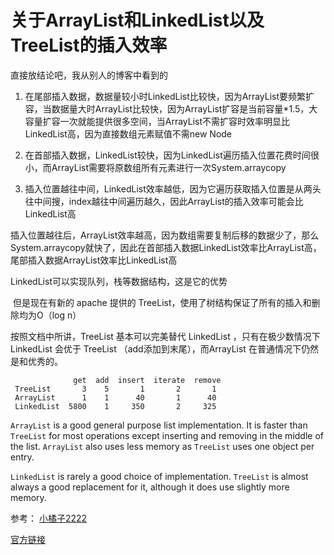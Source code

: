 # 关于ArrayList和LinkedList以及TreeList的插入效率

直接放结论吧，我从别人的博客中看到的

1. 在尾部插入数据，数据量较小时LinkedList比较快，因为ArrayList要频繁扩容，当数据量大时ArrayList比较快，因为ArrayList扩容是当前容量*1.5，大容量扩容一次就能提供很多空间，当ArrayList不需扩容时效率明显比LinkedList高，因为直接数组元素赋值不需new Node

2. 在首部插入数据，LinkedList较快，因为LinkedList遍历插入位置花费时间很小，而ArrayList需要将原数组所有元素进行一次System.arraycopy

3. 插入位置越往中间，LinkedList效率越低，因为它遍历获取插入位置是从两头往中间搜，index越往中间遍历越久，因此ArrayList的插入效率可能会比LinkedList高

插入位置越往后，ArrayList效率越高，因为数组需要复制后移的数据少了，那么System.arraycopy就快了，因此在首部插入数据LinkedList效率比ArrayList高，尾部插入数据ArrayList效率比LinkedList高

LinkedList可以实现队列，栈等数据结构，这是它的优势



​	但是现在有新的 apache 提供的 TreeList，使用了树结构保证了所有的插入和删除均为O（log n）

按照文档中所讲，TreeList 基本可以完美替代 LinkedList ，只有在极少数情况下 LinkedList 会优于 TreeList （add添加到末尾），而ArrayList 在普通情况下仍然是和优秀的。

```
              get  add  insert  iterate  remove
 TreeList       3    5       1       2       1
 ArrayList      1    1      40       1      40
 LinkedList  5800    1     350       2     325
```

`ArrayList` is a good general purpose list implementation. It is faster than `TreeList` for most operations except inserting and removing in the middle of the list. `ArrayList` also uses less memory as `TreeList` uses one object per entry.

`LinkedList` is rarely a good choice of implementation. `TreeList` is almost always a good replacement for it, although it does use slightly more memory.

参考：
[小橘子2222](https://juejin.im/post/6844903790156447752)

[官方链接](https://commons.apache.org/proper/commons-collections/apidocs/org/apache/commons/collections4/list/TreeList.html)